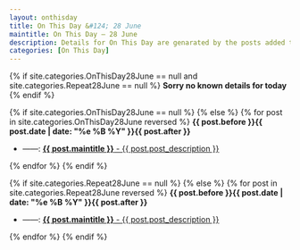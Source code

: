 ```yaml
---
layout: onthisday
title: On This Day &#124; 28 June
maintitle: On This Day — 28 June
description: Details for On This Day are genarated by the posts added to the website so the content is subject to changes/updates over time.
categories: [On This Day]
---
```


{% if site.categories.OnThisDay28June == null and site.categories.Repeat28June == null %}
<strong>Sorry no known details for today</strong>
{% endif %}

{% if site.categories.OnThisDay28June == null %}
{% else %}
{% for post in site.categories.OnThisDay28June reversed %}
<strong>{{ post.before }}{{ post.date | date: "%e %B %Y" }}{{ post.after }}</strong>
<ul>
<li> ——: <a class="{{ post.class }}" href="{{ post.url }}"><strong>{{ post.maintitle }}</strong> - {{ post.post_description }}</a></li>
</ul>
{% endfor %}
{% endif %}

{% if site.categories.Repeat28June == null %}
{% else %}
{% for post in site.categories.Repeat28June reversed %}
<strong>{{ post.before }}{{ post.date | date: "%e %B %Y" }}{{ post.after }}</strong>
<ul>
<li> ——: <a class="{{ post.class }}" href="{{ post.url }}"><strong>{{ post.maintitle }}</strong> - {{ post.post_description }}</a></li>
</ul>
{% endfor %}
{% endif %}
